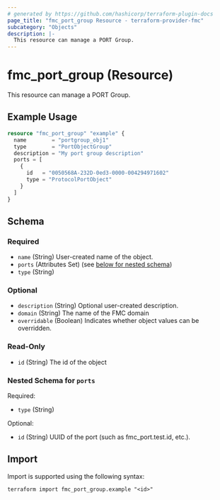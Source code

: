 ```yaml
---
# generated by https://github.com/hashicorp/terraform-plugin-docs
page_title: "fmc_port_group Resource - terraform-provider-fmc"
subcategory: "Objects"
description: |-
  This resource can manage a PORT Group.
---
```


# fmc_port_group (Resource)

This resource can manage a PORT Group.

## Example Usage

```terraform
resource "fmc_port_group" "example" {
  name        = "portgroup_obj1"
  type        = "PortObjectGroup"
  description = "My port group description"
  ports = [
    {
      id   = "0050568A-232D-0ed3-0000-004294971602"
      type = "ProtocolPortObject"
    }
  ]
}
```

<!-- schema generated by tfplugindocs -->
## Schema

### Required

- `name` (String) User-created name of the object.
- `ports` (Attributes Set) (see [below for nested schema](#nestedatt--ports))
- `type` (String)

### Optional

- `description` (String) Optional user-created description.
- `domain` (String) The name of the FMC domain
- `overridable` (Boolean) Indicates whether object values can be overridden.

### Read-Only

- `id` (String) The id of the object

<a id="nestedatt--ports"></a>
### Nested Schema for `ports`

Required:

- `type` (String)

Optional:

- `id` (String) UUID of the port (such as fmc_port.test.id, etc.).

## Import

Import is supported using the following syntax:

```shell
terraform import fmc_port_group.example "<id>"
```
